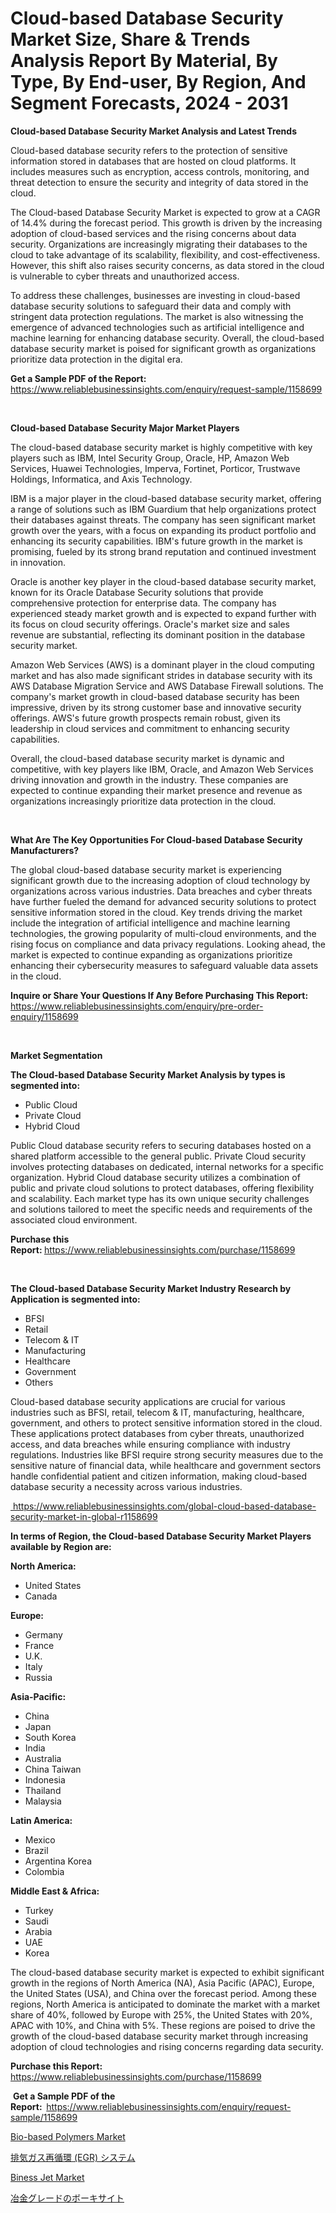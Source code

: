 <p><h1>Cloud-based Database Security Market Size, Share & Trends Analysis Report By Material, By Type, By End-user, By Region, And Segment Forecasts, 2024 - 2031</h1></p><p><strong>Cloud-based Database Security Market Analysis and Latest Trends</strong></p>
<p><p>Cloud-based database security refers to the protection of sensitive information stored in databases that are hosted on cloud platforms. It includes measures such as encryption, access controls, monitoring, and threat detection to ensure the security and integrity of data stored in the cloud.</p><p>The Cloud-based Database Security Market is expected to grow at a CAGR of 14.4% during the forecast period. This growth is driven by the increasing adoption of cloud-based services and the rising concerns about data security. Organizations are increasingly migrating their databases to the cloud to take advantage of its scalability, flexibility, and cost-effectiveness. However, this shift also raises security concerns, as data stored in the cloud is vulnerable to cyber threats and unauthorized access.</p><p>To address these challenges, businesses are investing in cloud-based database security solutions to safeguard their data and comply with stringent data protection regulations. The market is also witnessing the emergence of advanced technologies such as artificial intelligence and machine learning for enhancing database security. Overall, the cloud-based database security market is poised for significant growth as organizations prioritize data protection in the digital era.</p></p>
<p><strong>Get a Sample PDF of the Report:&nbsp;</strong> <a href="https://www.reliablebusinessinsights.com/enquiry/request-sample/1158699">https://www.reliablebusinessinsights.com/enquiry/request-sample/1158699</a></p>
<p>&nbsp;</p>
<p><strong>Cloud-based Database Security Major Market Players</strong></p>
<p><p>The cloud-based database security market is highly competitive with key players such as IBM, Intel Security Group, Oracle, HP, Amazon Web Services, Huawei Technologies, Imperva, Fortinet, Porticor, Trustwave Holdings, Informatica, and Axis Technology.</p><p>IBM is a major player in the cloud-based database security market, offering a range of solutions such as IBM Guardium that help organizations protect their databases against threats. The company has seen significant market growth over the years, with a focus on expanding its product portfolio and enhancing its security capabilities. IBM's future growth in the market is promising, fueled by its strong brand reputation and continued investment in innovation.</p><p>Oracle is another key player in the cloud-based database security market, known for its Oracle Database Security solutions that provide comprehensive protection for enterprise data. The company has experienced steady market growth and is expected to expand further with its focus on cloud security offerings. Oracle's market size and sales revenue are substantial, reflecting its dominant position in the database security market.</p><p>Amazon Web Services (AWS) is a dominant player in the cloud computing market and has also made significant strides in database security with its AWS Database Migration Service and AWS Database Firewall solutions. The company's market growth in cloud-based database security has been impressive, driven by its strong customer base and innovative security offerings. AWS's future growth prospects remain robust, given its leadership in cloud services and commitment to enhancing security capabilities.</p><p>Overall, the cloud-based database security market is dynamic and competitive, with key players like IBM, Oracle, and Amazon Web Services driving innovation and growth in the industry. These companies are expected to continue expanding their market presence and revenue as organizations increasingly prioritize data protection in the cloud.</p></p>
<p>&nbsp;</p>
<p><strong>What Are The Key Opportunities For Cloud-based Database Security Manufacturers?</strong></p>
<p><p>The global cloud-based database security market is experiencing significant growth due to the increasing adoption of cloud technology by organizations across various industries. Data breaches and cyber threats have further fueled the demand for advanced security solutions to protect sensitive information stored in the cloud. Key trends driving the market include the integration of artificial intelligence and machine learning technologies, the growing popularity of multi-cloud environments, and the rising focus on compliance and data privacy regulations. Looking ahead, the market is expected to continue expanding as organizations prioritize enhancing their cybersecurity measures to safeguard valuable data assets in the cloud.</p></p>
<p><strong>Inquire or Share Your Questions If Any Before Purchasing This Report:</strong> <a href="https://www.reliablebusinessinsights.com/enquiry/pre-order-enquiry/1158699">https://www.reliablebusinessinsights.com/enquiry/pre-order-enquiry/1158699</a></p>
<p>&nbsp;</p>
<p><strong>Market Segmentation</strong></p>
<p><strong>The Cloud-based Database Security Market Analysis by types is segmented into:</strong></p>
<p><ul><li>Public Cloud</li><li>Private Cloud</li><li>Hybrid Cloud</li></ul></p>
<p><p>Public Cloud database security refers to securing databases hosted on a shared platform accessible to the general public. Private Cloud security involves protecting databases on dedicated, internal networks for a specific organization. Hybrid Cloud database security utilizes a combination of public and private cloud solutions to protect databases, offering flexibility and scalability. Each market type has its own unique security challenges and solutions tailored to meet the specific needs and requirements of the associated cloud environment.</p></p>
<p><strong>Purchase this Report:&nbsp;</strong><a href="https://www.reliablebusinessinsights.com/purchase/1158699">https://www.reliablebusinessinsights.com/purchase/1158699</a></p>
<p>&nbsp;</p>
<p><strong>The Cloud-based Database Security Market Industry Research by Application is segmented into:</strong></p>
<p><ul><li>BFSI</li><li>Retail</li><li>Telecom & IT</li><li>Manufacturing</li><li>Healthcare</li><li>Government</li><li>Others</li></ul></p>
<p><p>Cloud-based database security applications are crucial for various industries such as BFSI, retail, telecom & IT, manufacturing, healthcare, government, and others to protect sensitive information stored in the cloud. These applications protect databases from cyber threats, unauthorized access, and data breaches while ensuring compliance with industry regulations. Industries like BFSI require strong security measures due to the sensitive nature of financial data, while healthcare and government sectors handle confidential patient and citizen information, making cloud-based database security a necessity across various industries.</p></p>
<p><a href="https://www.reliablebusinessinsights.com/global-cloud-based-database-security-market-in-global-r1158699">&nbsp;https://www.reliablebusinessinsights.com/global-cloud-based-database-security-market-in-global-r1158699</a></p>
<p><strong>In terms of Region, the Cloud-based Database Security Market Players available by Region are:</strong></p>
<p>
    <p> <strong> North America: </strong>
        <ul>
            <li>United States</li>
            <li>Canada</li>
        </ul>
        </p> 
    <p> <strong> Europe: </strong>
        <ul>
            <li>Germany</li>
            <li>France</li>
            <li>U.K.</li>
            <li>Italy</li>
            <li>Russia</li>
        </ul>
        </p> 
    <p> <strong> Asia-Pacific: </strong>
        <ul>
            <li>China</li>
            <li>Japan</li>
            <li>South Korea</li>
            <li>India</li>
            <li>Australia</li>
            <li>China Taiwan</li>
            <li>Indonesia</li>
            <li>Thailand</li>
            <li>Malaysia</li>
        </ul>
        </p> 
    <p> <strong> Latin America: </strong>
        <ul>
            <li>Mexico</li>
            <li>Brazil</li>
            <li>Argentina Korea</li>
            <li>Colombia</li>
        </ul>
        </p> 
    <p> <strong> Middle East & Africa: </strong>
        <ul>
            <li>Turkey</li>
            <li>Saudi</li>
            <li>Arabia</li>
            <li>UAE</li>
            <li>Korea</li>
        </ul>
    </p>
    </p>
<p><p>The cloud-based database security market is expected to exhibit significant growth in the regions of North America (NA), Asia Pacific (APAC), Europe, the United States (USA), and China over the forecast period. Among these regions, North America is anticipated to dominate the market with a market share of 40%, followed by Europe with 25%, the United States with 20%, APAC with 10%, and China with 5%. These regions are poised to drive the growth of the cloud-based database security market through increasing adoption of cloud technologies and rising concerns regarding data security.</p></p>
<p><strong>Purchase this Report: </strong><a href="https://www.reliablebusinessinsights.com/purchase/1158699">https://www.reliablebusinessinsights.com/purchase/1158699</a></p>
<p>&nbsp;<strong>Get a Sample PDF of the Report:&nbsp;&nbsp;</strong><a href="https://www.reliablebusinessinsights.com/enquiry/request-sample/1158699">https://www.reliablebusinessinsights.com/enquiry/request-sample/1158699</a></p>
<p><strong></strong></p>
<p><p><a href="https://github.com/nathandecarvalho/Market-Research-Report-List-3/blob/main/bio-based-polymers-market.md">Bio-based Polymers Market</a></p><p><a href="https://github.com/oqoeusbvpadwjs08/Market-Research-Report-List-2/blob/main/389473188421.md">排気ガス再循環 (EGR) システム</a></p><p><a href="https://github.com/julyju69/Market-Research-Report-List-3/blob/main/biness-jet-market.md">Biness Jet Market</a></p><p><a href="https://github.com/KaliMetz2023/Market-Research-Report-List-1/blob/main/889717588420.md">冶金グレードのボーキサイト</a></p></p>